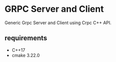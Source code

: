 # GRPC Server and Client
Generic Grpc Server and Client using Crpc C++ API.
## requirements
- C++17
- cmake 3.22.0
